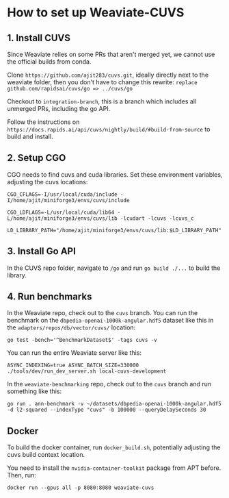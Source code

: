# How to set up Weaviate-CUVS

## 1. Install CUVS

Since Weaviate relies on some PRs that aren't merged yet, we cannot use the official builds from conda. 

Clone `https://github.com/ajit283/cuvs.git`, ideally directly next to the weaviate folder, then you don't have to change this rewrite: `replace github.com/rapidsai/cuvs/go => ../cuvs/go`

Checkout to `integration-branch`, this is a branch which includes all unmerged PRs, including the go API.

Follow the instructions on `https://docs.rapids.ai/api/cuvs/nightly/build/#build-from-source` to build and install.

## 2. Setup CGO

CGO needs to find cuvs and cuda libraries. Set these environment variables, adjusting the cuvs locations:

```
CGO_CFLAGS=-I/usr/local/cuda/include -I/home/ajit/miniforge3/envs/cuvs/include
```

```
CGO_LDFLAGS=-L/usr/local/cuda/lib64 -L/home/ajit/miniforge3/envs/cuvs/lib -lcudart -lcuvs -lcuvs_c
```

```
LD_LIBRARY_PATH="/home/ajit/miniforge3/envs/cuvs/lib:$LD_LIBRARY_PATH"
```

## 3. Install Go API

In the CUVS repo folder, navigate to `/go` and run `go build ./...` to build the library.

## 4. Run benchmarks

In the Weaviate repo, check out to the `cuvs` branch. 
You can run the benchmark on the `dbpedia-openai-1000k-angular.hdf5` dataset like this in the `adapters/repos/db/vector/cuvs/` location:

```
go test -bench='^BenchmarkDataset$' -tags cuvs -v
```

You can run the entire Weaviate server like this:

```
ASYNC_INDEXING=true ASYNC_BATCH_SIZE=330000 ./tools/dev/run_dev_server.sh local-cuvs-development
```

In the `weaviate-benchmarking` repo, check out to the `cuvs` branch and run something like this:

```
go run . ann-benchmark -v ~/datasets/dbpedia-openai-1000k-angular.hdf5 -d l2-squared --indexType "cuvs" -b 100000 --queryDelaySeconds 30
```


## Docker

To build the docker container, run `docker_build.sh`, potentially adjusting the cuvs build context location.

You need to install the `nvidia-container-toolkit` package from APT before. Then, run:

```
docker run --gpus all -p 8080:8080 weaviate-cuvs
```
